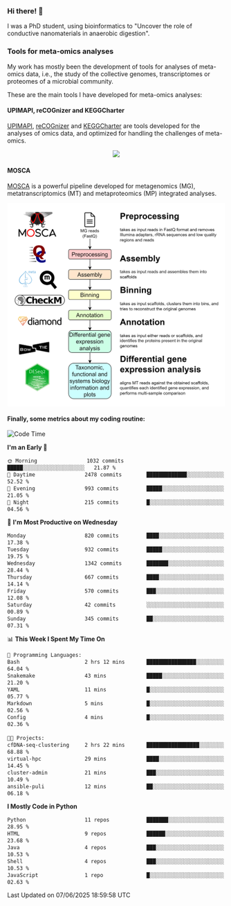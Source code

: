 ### Hi there! 👋

I was a PhD student, using bioinformatics to "Uncover the role of conductive nanomaterials in anaerobic digestion".

### Tools for meta-omics analyses

My work has mostly been the development of tools for analyses of meta-omics data, i.e., the study of the collective genomes, transcriptomes or proteomes of a microbial community.

These are the main tools I have developed for meta-omics analyses:

#### UPIMAPI, reCOGnizer and KEGGCharter

[UPIMAPI](https://github.com/iquasere/UPIMAPI), [reCOGnizer](https://github.com/iquasere/reCOGnizer) and [KEGGCharter](https://github.com/iquasere/KEGGCharter) are tools developed for the analyses of omics data, and optimized for handling the challenges of meta-omics.

<p align="center">
    <img src="assets/annotation_paper.png">
</p>

#### MOSCA

[MOSCA](https://github.com/iquasere/MOSCA) is a powerful pipeline developed for metagenomics (MG), metatranscriptomics (MT) and metaproteomics (MP) integrated analyses.

<p align="center">
    <img src="assets/mosca_workflow.png" align="center" width="700">
</p>


#### Finally, some metrics about my coding routine:

<!--START_SECTION:waka-->
![Code Time](http://img.shields.io/badge/Code%20Time-952%20hrs%201%20min-blue)

**I'm an Early 🐤** 

```text
🌞 Morning                1032 commits        █████░░░░░░░░░░░░░░░░░░░░   21.87 % 
🌆 Daytime                2478 commits        █████████████░░░░░░░░░░░░   52.52 % 
🌃 Evening                993 commits         █████░░░░░░░░░░░░░░░░░░░░   21.05 % 
🌙 Night                  215 commits         █░░░░░░░░░░░░░░░░░░░░░░░░   04.56 % 
```
📅 **I'm Most Productive on Wednesday** 

```text
Monday                   820 commits         ████░░░░░░░░░░░░░░░░░░░░░   17.38 % 
Tuesday                  932 commits         █████░░░░░░░░░░░░░░░░░░░░   19.75 % 
Wednesday                1342 commits        ███████░░░░░░░░░░░░░░░░░░   28.44 % 
Thursday                 667 commits         ████░░░░░░░░░░░░░░░░░░░░░   14.14 % 
Friday                   570 commits         ███░░░░░░░░░░░░░░░░░░░░░░   12.08 % 
Saturday                 42 commits          ░░░░░░░░░░░░░░░░░░░░░░░░░   00.89 % 
Sunday                   345 commits         ██░░░░░░░░░░░░░░░░░░░░░░░   07.31 % 
```


📊 **This Week I Spent My Time On** 

```text
💬 Programming Languages: 
Bash                     2 hrs 12 mins       ████████████████░░░░░░░░░   64.04 % 
Snakemake                43 mins             █████░░░░░░░░░░░░░░░░░░░░   21.20 % 
YAML                     11 mins             █░░░░░░░░░░░░░░░░░░░░░░░░   05.77 % 
Markdown                 5 mins              █░░░░░░░░░░░░░░░░░░░░░░░░   02.56 % 
Config                   4 mins              █░░░░░░░░░░░░░░░░░░░░░░░░   02.36 % 

🐱‍💻 Projects: 
cfDNA-seq-clustering     2 hrs 22 mins       █████████████████░░░░░░░░   68.88 % 
virtual-hpc              29 mins             ████░░░░░░░░░░░░░░░░░░░░░   14.45 % 
cluster-admin            21 mins             ███░░░░░░░░░░░░░░░░░░░░░░   10.49 % 
ansible-puli             12 mins             ██░░░░░░░░░░░░░░░░░░░░░░░   06.18 % 
```

**I Mostly Code in Python** 

```text
Python                   11 repos            ███████░░░░░░░░░░░░░░░░░░   28.95 % 
HTML                     9 repos             ██████░░░░░░░░░░░░░░░░░░░   23.68 % 
Java                     4 repos             ███░░░░░░░░░░░░░░░░░░░░░░   10.53 % 
Shell                    4 repos             ███░░░░░░░░░░░░░░░░░░░░░░   10.53 % 
JavaScript               1 repo              █░░░░░░░░░░░░░░░░░░░░░░░░   02.63 % 
```




 Last Updated on 07/06/2025 18:59:58 UTC
<!--END_SECTION:waka-->
